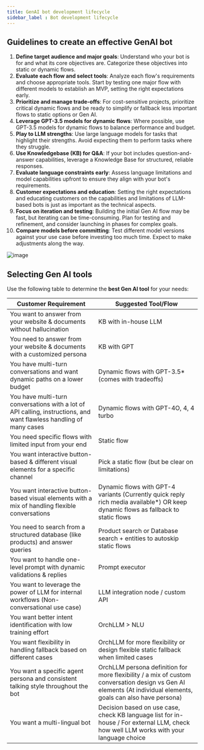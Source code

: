```yaml
---
title: GenAI bot development lifecycle
sidebar_label : Bot development lifecycle    
---
```



## Guidelines to create an effective GenAI bot

1. **Define target audience and major goals**: Understand who your bot is for and what its core objectives are. Categorize these objectives into static or dynamic flows.
2. **Evaluate each flow and select tools**: Analyze each flow's requirements and choose appropriate tools. Start by testing one major flow with different models to establish an MVP, setting the right expectations early.
3. **Prioritize and manage trade-offs**: For cost-sensitive projects, prioritize critical dynamic flows and be ready to simplify or fallback less important flows to static options or Gen AI.
4. **Leverage GPT-3.5 models for dynamic flows**: Where possible, use GPT-3.5 models for dynamic flows to balance performance and budget.
5. **Play to LLM strengths**: Use large language models for tasks that highlight their strengths. Avoid expecting them to perform tasks where they struggle.
6. **Use Knowledgebase (KB) for Q&A**: If your bot includes question-and-answer capabilities, leverage a Knowledge Base for structured, reliable responses.
7. **Evaluate language constraints early**: Assess language limitations and model capabilities upfront to ensure they align with your bot's requirements.
8. **Customer expectations and education**: Setting the right expectations and educating customers on the capabilities and limitations of LLM-based bots is just as important as the technical aspects.
9. **Focus on iteration and testing**: Building the initial Gen AI flow may be fast, but iterating can be time-consuming. Plan for testing and refinement, and consider launching in phases for complex goals.
10. **Compare models before committing**: Test different model versions against your use case before investing too much time. Expect to make adjustments along the way.



![image](https://imgur.com/bQyRkxV.png)



## Selecting Gen AI tools

Use the following table to determine the **best Gen AI tool** for your needs:


| **Customer Requirement** | **Suggested Tool/Flow** |
|---------------------------|-------------------------|
| You want to answer from your website & documents without hallucination | KB with in-house LLM |
| You need to answer from your website & documents with a customized persona | KB with GPT |
| You have multi-turn conversations and want dynamic paths on a lower budget | Dynamic flows with GPT-3.5* (comes with tradeoffs) |
| You have multi-turn conversations with a lot of API calling, instructions, and want flawless handling of many cases | Dynamic flows with GPT-4O, 4, 4 turbo |
| You need specific flows with limited input from your end | Static flow |
| You want interactive button-based & different visual elements for a specific channel | Pick a static flow (but be clear on limitations) |
| You want interactive button-based visual elements with a mix of handling flexible conversations | Dynamic flows with GPT-4 variants (Currently quick reply rich media available*) OR keep dynamic flows as fallback to static flows |
| You need to search from a structured database (like products) and answer queries | Product search or Database search + entities to autoskip static flows |
| You want to handle one-level prompt with dynamic validations & replies | Prompt executor |
| You want to leverage the power of LLM for internal workflows (Non-conversational use case) | LLM integration node / custom API |
| You want better intent identification with low training effort | OrchLLM > NLU |
| You want flexibility in handling fallback based on different cases | OrchLLM for more flexibility or design flexible static fallback when limited cases |
| You want a specific agent persona and consistent talking style throughout the bot | OrchLLM persona definition for more flexibility / a mix of custom conversation design vs Gen AI elements (At individual elements, goals can also have persona) |
| You want a multi-lingual bot | Decision based on use case, check KB language list for in-house / For external LLM, check how well LLM works with your language choice |

